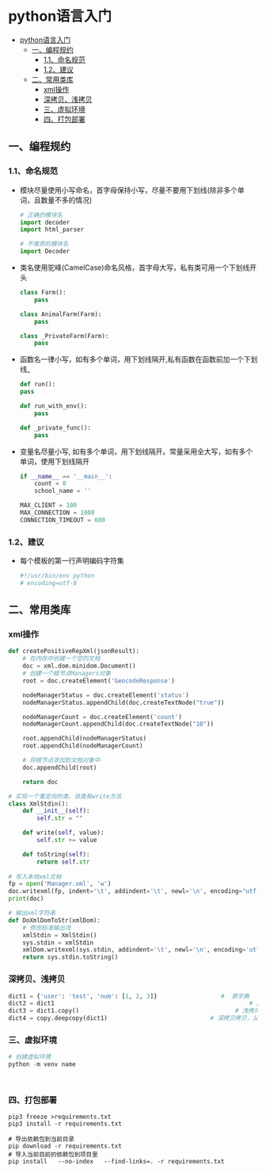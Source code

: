 # python语言入门

- [python语言入门](#python语言入门)
  - [一、编程规约](#一编程规约)
    - [1.1、命名规范](#11命名规范)
    - [1.2、建议](#12建议)
  - [二、常用类库](#二常用类库)
    - [xml操作](#xml操作)
    - [深拷贝、浅拷贝](#深拷贝浅拷贝)
    - [三、虚拟环境](#三虚拟环境)
    - [四、打包部署](#四打包部署)

## 一、编程规约

### 1.1、命名规范

- 模块尽量使用小写命名，首字母保持小写，尽量不要用下划线(除非多个单词，且数量不多的情况)

    ```python
    # 正确的模块名
    import decoder
    import html_parser
    
    # 不推荐的模块名
    import Decoder
    ```

- 类名使用驼峰(CamelCase)命名风格，首字母大写，私有类可用一个下划线开头

    ```python
    class Farm():
        pass
    
    class AnimalFarm(Farm):
        pass
    
    class _PrivateFarm(Farm):
        pass
    ```

- 函数名一律小写，如有多个单词，用下划线隔开,私有函数在函数前加一个下划线_
    ```python
    def run():
    pass
 
    def run_with_env():
        pass
    
    def _private_func():
        pass
    ```

- 变量名尽量小写, 如有多个单词，用下划线隔开。常量采用全大写，如有多个单词，使用下划线隔开

    ```python
    if __name__ == '__main__':
        count = 0
        school_name = ''
    
    MAX_CLIENT = 100
    MAX_CONNECTION = 1000
    CONNECTION_TIMEOUT = 600
    ```

### 1.2、建议

- 每个模板的第一行声明编码字符集

    ```python
    #!/usr/bin/env python
    # encoding=utf-8
    ```



## 二、常用类库

### xml操作

```python
def createPositiveRepXml(jsonResult):
    # 在内存中创建一个空的文档
    doc = xml.dom.minidom.Document()
    # 创建一个根节点Managers对象
    root = doc.createElement('GeocodeResponse')

    nodeManagerStatus = doc.createElement('status')
    nodeManagerStatus.appendChild(doc.createTextNode("true"))

    nodeManagerCount = doc.createElement('count')
    nodeManagerCount.appendChild(doc.createTextNode("10"))

    root.appendChild(nodeManagerStatus)
    root.appendChild(nodeManagerCount)

    # 将根节点添加到文档对象中
    doc.appendChild(root)

    return doc

# 实现一个重定向的类，该类有write方法
class XmlStdin():
    def __init__(self):
        self.str = ""

    def write(self, value):
        self.str += value

    def toString(self):
        return self.str
    
# 写入本地xml文档
fp = open('Manager.xml', 'w')
doc.writexml(fp, indent='\t', addindent='\t', newl='\n', encoding="utf-8")
print(doc)

# 输出xml字符串
def DoXmlDomToStr(xmlDom):
    # 修改标准输出流
    xmlStdin = XmlStdin()
    sys.stdin = xmlStdin
    xmlDom.writexml(sys.stdin, addindent='\t', newl='\n', encoding='utf-8')
    return sys.stdin.toString()
```

### 深拷贝、浅拷贝

```python
dict1 = {'user': 'test', 'num': [1, 2, 3]}                  #  原字典
dict2 = dict1                                                       # 直接赋值
dict3 = dict1.copy()                                            # 浅拷贝，只深拷贝父级目录
dict4 = copy.deepcopy(dict1)                             # 深拷贝拷贝，父级目录，子级目录全部拷贝（需导入copy模块）
```



### 三、虚拟环境

```python
# 创建虚拟环境
python -m venv name




```



### 四、打包部署

```shell
pip3 freeze >requirements.txt
pip3 install -r requirements.txt

# 导出依赖包到当前目录
pip download -r requirements.txt
# 导入当前目前的依赖包到项目里
pip install   --no-index   --find-links=. -r requirements.txt
```

